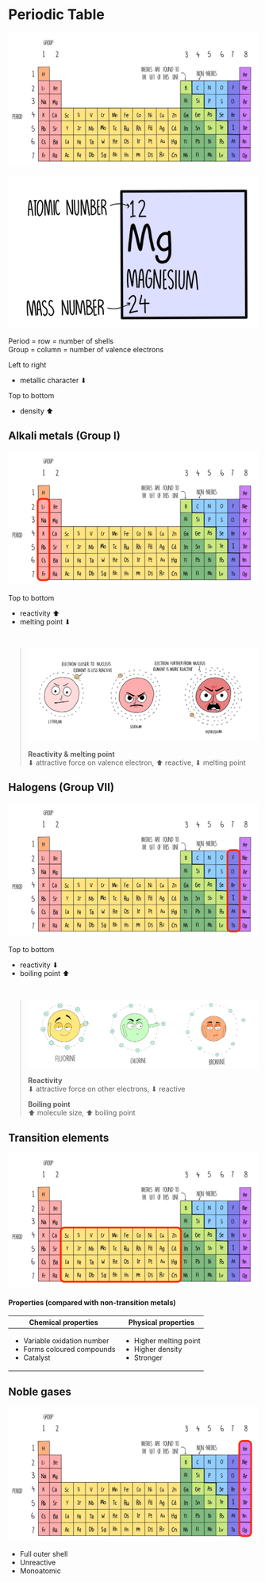 # Periodic Table

![The periodic table](images/periodic-table.png)

![Element in a periodic table](images/periodic-table-element.png)

Period = row = number of shells \
Group = column = number of valence electrons

<p></p>
Left to right

-   metallic character ⬇

<p></p>
Top to bottom

-   density ⬆

## Alkali metals (Group I)

![Alkali metals on the periodic table](images/periodic-table-alkali-metals.png)

<p></p>
Top to bottom

-   reactivity ⬆
-   melting point ⬇

<br>

> ![Reactivity of alkali metals](images/reactivity-of-alkali-metals.png)
>
> **Reactivity & melting point** \
> ⬇ attractive force on valence electron, ⬆ reactive, ⬇ melting point

## Halogens (Group VII)

![Halogens on the periodic table](images/periodic-table-halogens.png)

<p></p>
Top to bottom

-   reactivity ⬇
-   boiling point ⬆

<br>

> ![Reactivity of halogens](images/reactivity-of-halogens.png)
>
> **Reactivity** \
> ⬇ attractive force on other electrons, ⬇ reactive
>
> **Boiling point** \
> ⬆ molecule size, ⬆ boiling point

## Transition elements

![Transition elements on the periodic table](images/periodic-table-transition-elements.png)

#### Properties (compared with non-transition metals)

| Chemical properties                                                                           | Physical properties                                                            |
| --------------------------------------------------------------------------------------------- | ------------------------------------------------------------------------------ |
| <ul><li>Variable oxidation number</li><li>Forms coloured compounds</li><li>Catalyst</li></ul> | <ul><li>Higher melting point</li><li>Higher density</li><li>Stronger</li></ul> |

## Noble gases

![Noble gases on the periodic table](images/periodic-table-noble-gases.png)

-   Full outer shell
-   Unreactive
-   Monoatomic

